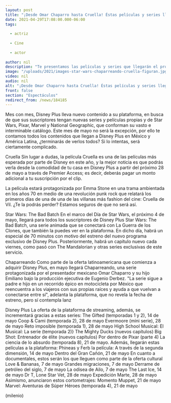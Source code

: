 ```yaml
---
layout: post
title: "¡Desde Omar Chaparro hasta Cruella! Éstas películas y series llegan a Disney Plus en mayo"
date: 2021-04-29T17:08:00.000-06:00
tags:
  
  - actriz
  
  - Cine
  
  - actor
  
author: nil
description: "Te presentamos las películas y series que llegarán el próximo mes de mayo a tu pantalla con Disney Plus, ¡no te las podrás perder! "
image: "/uploads/2021/images-star-wars-chaparreando-cruella-figuran.jpg"
video: nil
audio: nil
alt: "¡Desde Omar Chaparro hasta Cruella! Éstas películas y series llegan a Disney Plus en mayo"
front: false
section: "Espectáculos"
redirect_from: /news/184185
---
```


Mes con mes, Disney Plus lleva nuevo contenido a su plataforma, en busca de que sus suscriptores tengan nuevas series y películas propias y de Star Wars, Pixar, Marvel y National Geographic, que conforman su vasto e interminable catálogo. Este mes de mayo no será la excepción, por ello te contamos todos los contenidos que llegan a Disney Plus en México y América Latina, ¿terminarás de verlos todos? Si lo intentas, será ciertamente complicado. 

Cruella Sin lugar a dudas, la película Cruella es una de las películas más esperada por parte de Disney en este año, y la mejor noticia es que podrás verla desde la comodidad de tu casa en Disney Plus a partir del próximo 28 de mayo a través de Premier Access; es decir, deberás pagar un monto adicional a tu suscripción por el clip. 

La película estará protagonizada por Emma Stone en una trama ambientada en los años 70 en medio de una revolución punk rock que relatará los primeros días de una de una de las villanas más fashion del cine: Cruella de Vil. ¿Te la podrás perder? Estamos seguros de que no será así. 

Star Wars: The Bad Batch En el marco del Día de Star Wars, el próximo 4 de mayo, llegará para todos los suscriptores de Disney Plus Star Wars: The Bad Batch, una serie animada que se conectará con La Guerra de los Clones, que también la puedes ver en la plataforma.  En dicho día, habrá un especial de 70 minutos con motivo del estreno del nuevo programa exclusivo de Disney Plus. Posteriormente, habrá un capítulo nuevo cada viernes, como pasó con The Mandalorian y otras series exclusivas de este servicio. 

Chaparreando Como parte de la oferta latinoamericana que comienza a adquirir Disney Plus, en mayo llegará Chaparreando, una serie protagonizada por el presentador mexicano Omar Chaparro y su hijo Emiliano bajo la producción ejecutiva de Eugenio Derbez. "La serie sigue a padre e hijo en un recorrido épico en motocicleta por México que reencuentra a los viajeros con sus propias raíces y ayuda a que vuelvan a conectarse entre sí", adelanta la plataforma, que no revela la fecha de estreno, pero sí contempla lanz 

Disney Plus La oferta de la plataforma de streaming, además, se incrementará gracias a estas series: The Gifted (temporadas 1 y 2), 14 de mayo Coop & Cami (temporada 2), 28 de mayo Evermoore (mini serie), 28 de mayo Reto imposible (temporada 1), 28 de mayo High School Musical: El Musical: La serie (temporada 2)} The Mighty Ducks (nuevos capítulos)  Big Shot: Entrenador de élite (nuevos capítulos) Por dentro de Pixar (parte 4) La ciencia de lo absurdo (temporada 8), 21 de mayo.
Además, llegarán estas películas a la plataforma: Phineas y Ferb la película: A través de la segunda dimensión, 14 de mayo Dentro del Gran Cañón, 21 de mayo 
En cuanto a documentales, estos serán los que lleguen como parte de la oferta cultural Love & Bananas, 7 de mayo Grandes migraciones, 7 de mayo Derrame de petróleo del siglo, 7 de mayo La odisea de Ailo, 7 de mayo The Last Ice, 14 de mayo Dr T, Lone Star Vet, 28 de mayo Expedición Marte, 28 de mayo 
Asimismo, anunciaron estos cortometrajes: Momento Muppet, 21 de mayo Marvel: Aventuras de Súper Héroes (temporada 4), 21 de mayo 


(milenio)